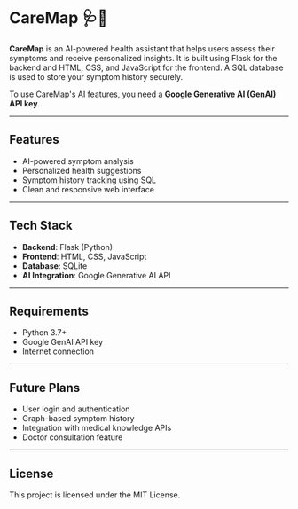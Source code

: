 

# CareMap 🩺🤖

**CareMap** is an AI-powered health assistant that helps users assess their symptoms and receive personalized insights. It is built using Flask for the backend and HTML, CSS, and JavaScript for the frontend. A SQL database is used to store your symptom history securely.

To use CareMap's AI features, you need a **Google Generative AI (GenAI) API key**.

---

## Features

* AI-powered symptom analysis
* Personalized health suggestions
* Symptom history tracking using SQL
* Clean and responsive web interface

---

## Tech Stack

* **Backend**: Flask (Python)
* **Frontend**: HTML, CSS, JavaScript
* **Database**: SQLite
* **AI Integration**: Google Generative AI API

---

## Requirements

* Python 3.7+
* Google GenAI API key
* Internet connection

---

## Future Plans

* User login and authentication
* Graph-based symptom history
* Integration with medical knowledge APIs
* Doctor consultation feature

---

## License

This project is licensed under the MIT License.


